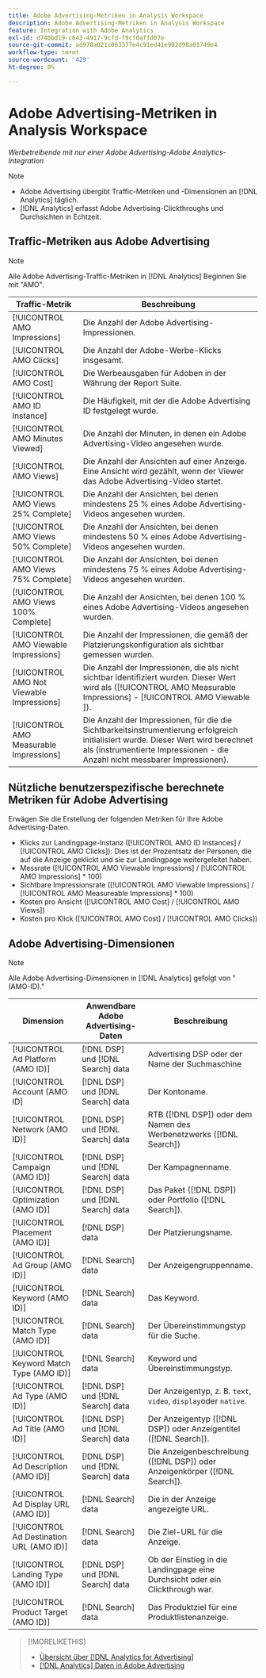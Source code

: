 ```yaml
---
title: Adobe Advertising-Metriken in Analysis Workspace
description: Adobe Advertising-Metriken in Analysis Workspace
feature: Integration with Adobe Analytics
exl-id: d740bd19-c643-4917-9cfd-f9cf0affd07e
source-git-commit: ad978a021c063377e4c91ed41e902d98a03749e4
workflow-type: tm+mt
source-wordcount: '429'
ht-degree: 0%

---
```


# Adobe Advertising-Metriken in Analysis Workspace

*Werbetreibende mit nur einer Adobe Advertising-Adobe Analytics-Integration*

>[!NOTE]
>
>* Adobe Advertising übergibt Traffic-Metriken und -Dimensionen an [!DNL Analytics] täglich.
>* [!DNL Analytics] erfasst Adobe Advertising-Clickthroughs und Durchsichten in Echtzeit.


## Traffic-Metriken aus Adobe Advertising

>[!NOTE]
>
>Alle Adobe Advertising-Traffic-Metriken in [!DNL Analytics] Beginnen Sie mit &quot;AMO&quot;.

| Traffic-Metrik | Beschreibung |
| -------------- | ----------- |
| [!UICONTROL AMO Impressions] | Die Anzahl der Adobe Advertising-Impressionen. |
| [!UICONTROL AMO Clicks] | Die Anzahl der Adobe-Werbe-Klicks insgesamt. |
| [!UICONTROL AMO Cost] | Die Werbeausgaben für Adoben in der Währung der Report Suite. |
| [!UICONTROL AMO ID Instance] | Die Häufigkeit, mit der die Adobe Advertising ID festgelegt wurde. |
| [!UICONTROL AMO Minutes Viewed] | Die Anzahl der Minuten, in denen ein Adobe Advertising-Video angesehen wurde. |
| [!UICONTROL AMO Views] | Die Anzahl der Ansichten auf einer Anzeige. Eine Ansicht wird gezählt, wenn der Viewer das Adobe Advertising-Video startet. |
| [!UICONTROL AMO Views 25% Complete] | Die Anzahl der Ansichten, bei denen mindestens 25 % eines Adobe Advertising-Videos angesehen wurden. |
| [!UICONTROL AMO Views 50% Complete] | Die Anzahl der Ansichten, bei denen mindestens 50 % eines Adobe Advertising-Videos angesehen wurden. |
| [!UICONTROL AMO Views 75% Complete] | Die Anzahl der Ansichten, bei denen mindestens 75 % eines Adobe Advertising-Videos angesehen wurden. |
| [!UICONTROL AMO Views 100% Complete] | Die Anzahl der Ansichten, bei denen 100 % eines Adobe Advertising-Videos angesehen wurden. |
| [!UICONTROL AMO Viewable Impressions] | Die Anzahl der Impressionen, die gemäß der Platzierungskonfiguration als sichtbar gemessen wurden. |
| [!UICONTROL AMO Not Viewable Impressions] | Die Anzahl der Impressionen, die als nicht sichtbar identifiziert wurden. Dieser Wert wird als ([!UICONTROL AMO Measurable Impressions] - [!UICONTROL AMO Viewable ]). |
| [!UICONTROL AMO Measurable Impressions] | Die Anzahl der Impressionen, für die die Sichtbarkeitsinstrumentierung erfolgreich initialisiert wurde. Dieser Wert wird berechnet als (instrumentierte Impressionen - die Anzahl nicht messbarer Impressionen). |

## Nützliche benutzerspezifische berechnete Metriken für Adobe Advertising

Erwägen Sie die Erstellung der folgenden Metriken für Ihre Adobe Advertising-Daten.

* Klicks zur Landingpage-Instanz ([!UICONTROL AMO ID Instances] / [!UICONTROL AMO Clicks]): Dies ist der Prozentsatz der Personen, die auf die Anzeige geklickt und sie zur Landingpage weitergeleitet haben.
* Messrate ([!UICONTROL AMO Viewable Impressions] / [!UICONTROL AMO Impressions] * 100)
* Sichtbare Impressionsrate ([!UICONTROL AMO Viewable Impressions] / [!UICONTROL AMO Measureable Impressions] * 100)
* Kosten pro Ansicht ([!UICONTROL AMO Cost] / [!UICONTROL AMO Views])
* Kosten pro Klick ([!UICONTROL AMO Cost] / [!UICONTROL AMO Clicks])

## Adobe Advertising-Dimensionen

>[!NOTE]
>
>Alle Adobe Advertising-Dimensionen in [!DNL Analytics] gefolgt von &quot;(AMO-ID).&quot;

| Dimension | Anwendbare Adobe Advertising-Daten | Beschreibung |
| ----------- | ---------- | ---------- |
| [!UICONTROL Ad Platform (AMO ID)] | [!DNL DSP] und [!DNL Search] data | Advertising DSP oder der Name der Suchmaschine |
| [!UICONTROL Account (AMO ID] | [!DNL DSP] und [!DNL Search] data | Der Kontoname. |
| [!UICONTROL Network (AMO ID)] | [!DNL DSP] und [!DNL Search] data | RTB ([!DNL DSP]) oder dem Namen des Werbenetzwerks ([!DNL Search]) |
| [!UICONTROL Campaign (AMO ID)] | [!DNL DSP] und [!DNL Search] data | Der Kampagnenname. |
| [!UICONTROL Optimization (AMO ID)] | [!DNL DSP] und [!DNL Search] data | Das Paket ([!DNL DSP]) oder Portfolio ([!DNL Search]). |
| [!UICONTROL Placement (AMO ID)] | [!DNL DSP] data | Der Platzierungsname. |
| [!UICONTROL Ad Group (AMO ID)] | [!DNL Search] data | Der Anzeigengruppenname. |
| [!UICONTROL Keyword (AMO ID)] | [!DNL Search] data | Das Keyword. |
| [!UICONTROL Match Type (AMO ID)] | [!DNL Search] data | Der Übereinstimmungstyp für die Suche. |
| [!UICONTROL Keyword Match Type (AMO ID)] | [!DNL Search] data | Keyword und Übereinstimmungstyp. |
| [!UICONTROL Ad Type (AMO ID)] | [!DNL DSP] und [!DNL Search] data | Der Anzeigentyp, z. B. `text`, `video`, `display`oder `native`. |
| [!UICONTROL Ad Title (AMO ID)] | [!DNL DSP] und [!DNL Search] data | Der Anzeigentyp ([!DNL DSP]) oder Anzeigentitel ([!DNL Search]). |
| [!UICONTROL Ad Description (AMO ID)] | [!DNL DSP] und [!DNL Search] data | Die Anzeigenbeschreibung ([!DNL DSP]) oder Anzeigenkörper ([!DNL Search]). |
| [!UICONTROL Ad Display URL (AMO ID)] | [!DNL Search] data | Die in der Anzeige angezeigte URL. |
| [!UICONTROL Ad Destination URL (AMO ID)] | [!DNL Search] data | Die Ziel-URL für die Anzeige. |
| [!UICONTROL Landing Type (AMO ID)] | [!DNL DSP] und [!DNL Search] data | Ob der Einstieg in die Landingpage eine Durchsicht oder ein Clickthrough war. |
| [!UICONTROL Product Target (AMO ID)] | [!DNL Search] data | Das Produktziel für eine Produktlistenanzeige. |

>[!MORELIKETHIS]
>
>* [Übersicht über [!DNL Analytics for Advertising]](overview.md)
>* [[!DNL Analytics] Daten in Adobe Advertising](/help/integrations/analytics/analytics-data-in-advertising-cloud.md)

